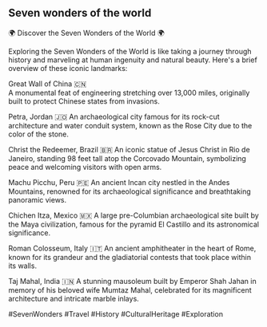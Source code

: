 ## Seven wonders of the world ##

🌍 Discover the Seven Wonders of the World 🌍

Exploring the Seven Wonders of the World is like taking a journey through history and marveling at human ingenuity and natural beauty. Here's a brief overview of these iconic landmarks:

Great Wall of China 🇨🇳 <br>
A monumental feat of engineering stretching over 13,000 miles, originally built to protect Chinese states from invasions.

Petra, Jordan 🇯🇴
An archaeological city famous for its rock-cut architecture and water conduit system, known as the Rose City due to the color of the stone.

Christ the Redeemer, Brazil 🇧🇷
An iconic statue of Jesus Christ in Rio de Janeiro, standing 98 feet tall atop the Corcovado Mountain, symbolizing peace and welcoming visitors with open arms.

Machu Picchu, Peru 🇵🇪
An ancient Incan city nestled in the Andes Mountains, renowned for its archaeological significance and breathtaking panoramic views.

Chichen Itza, Mexico 🇲🇽
A large pre-Columbian archaeological site built by the Maya civilization, famous for the pyramid El Castillo and its astronomical significance.

Roman Colosseum, Italy 🇮🇹
An ancient amphitheater in the heart of Rome, known for its grandeur and the gladiatorial contests that took place within its walls.

Taj Mahal, India 🇮🇳
A stunning mausoleum built by Emperor Shah Jahan in memory of his beloved wife Mumtaz Mahal, celebrated for its magnificent architecture and intricate marble inlays.

#SevenWonders #Travel #History #CulturalHeritage #Exploration
